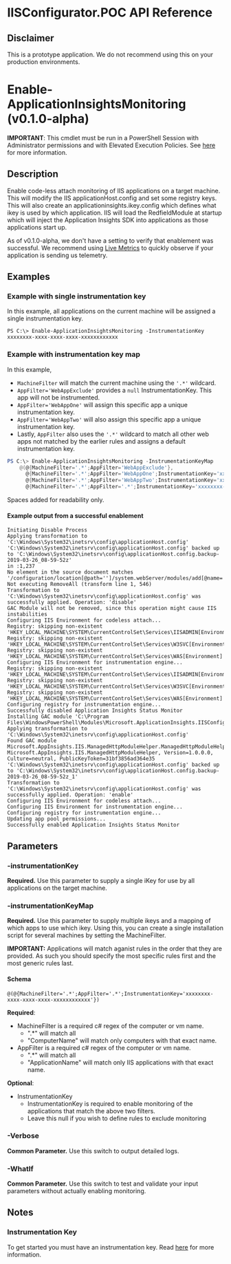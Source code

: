 # IISConfigurator.POC API Reference

## Disclaimer
This is a prototype application. 
We do not recommend using this on your production environments.

# Enable-ApplicationInsightsMonitoring (v0.1.0-alpha)

**IMPORTANT**: This cmdlet must be run in a PowerShell Session with Administrator permissions and with Elevated Execution Policies. See [here](DetailedInstructions.md#run-powershell-as-administrator-with-elevated-execution-policies) for more information.

## Description

Enable code-less attach monitoring of IIS applications on a target machine.
This will modify the IIS applicationHost.config and set some registry keys.
This will also create an applicationinsights.ikey.config which defines what ikey is used by which application.
IIS will load the RedfieldModule at startup which will inject the Application Insights SDK into applications as those applications start up.

As of v0.1.0-alpha, we don't have a setting to verify that enablement was successful. 
We recommend using [Live Metrics](https://docs.microsoft.com/azure/azure-monitor/app/live-stream) to quickly observe if your application is sending us telemetry.

## Examples

### Example with single instrumentation key
In this example, all applications on the current machine will be assigned a single instrumentation key.

```powershel
PS C:\> Enable-ApplicationInsightsMonitoring -InstrumentationKey xxxxxxxx-xxxx-xxxx-xxxx-xxxxxxxxxxxx
```

### Example with instrumentation key map
In this example, 
- `MachineFilter` will match the current machine using the `'.*'` wildcard.
- `AppFilter='WebAppExclude'` provides a `null` InstrumentationKey. This app will not be instrumented.
- `AppFilter='WebAppOne'` will assign this specific app a unique instrumentation key.
- `AppFilter='WebAppTwo'` will also assign this specific app a unique instrumentation key.
- Lastly, `AppFilter` also uses the `'.*'` wildcard to match all other web apps not matched by the earlier rules and assigns a default instrumentation key.

```powershell
PS C:\> Enable-ApplicationInsightsMonitoring -InstrumentationKeyMap 
	@(@{MachineFilter='.*';AppFilter='WebAppExclude'},
	  @{MachineFilter='.*';AppFilter='WebAppOne';InstrumentationKey='xxxxxxxx-xxxx-xxxx-xxxx-xxxxxxxxxxx1'},
	  @{MachineFilter='.*';AppFilter='WebAppTwo';InstrumentationKey='xxxxxxxx-xxxx-xxxx-xxxx-xxxxxxxxxxx2'},
	  @{MachineFilter='.*';AppFilter='.*';InstrumentationKey='xxxxxxxx-xxxx-xxxx-xxxx-xxxxxdefault'})

```
Spaces added for readability only.


#### Example output from a successful enablement

```
Initiating Disable Process
Applying transformation to 'C:\Windows\System32\inetsrv\config\applicationHost.config'
'C:\Windows\System32\inetsrv\config\applicationHost.config' backed up to 'C:\Windows\System32\inetsrv\config\applicationHost.config.backup-2019-03-26_08-59-52z'
in :1,237
No element in the source document matches '/configuration/location[@path='']/system.webServer/modules/add[@name='ManagedHttpModuleHelper']'
Not executing RemoveAll (transform line 1, 546)
Transformation to 'C:\Windows\System32\inetsrv\config\applicationHost.config' was successfully applied. Operation: 'disable'
GAC Module will not be removed, since this operation might cause IIS instabilities
Configuring IIS Environment for codeless attach...
Registry: skipping non-existent 'HKEY_LOCAL_MACHINE\SYSTEM\CurrentControlSet\Services\IISADMIN[Environment]
Registry: skipping non-existent 'HKEY_LOCAL_MACHINE\SYSTEM\CurrentControlSet\Services\W3SVC[Environment]
Registry: skipping non-existent 'HKEY_LOCAL_MACHINE\SYSTEM\CurrentControlSet\Services\WAS[Environment]
Configuring IIS Environment for instrumentation engine...
Registry: skipping non-existent 'HKEY_LOCAL_MACHINE\SYSTEM\CurrentControlSet\Services\IISADMIN[Environment]
Registry: skipping non-existent 'HKEY_LOCAL_MACHINE\SYSTEM\CurrentControlSet\Services\W3SVC[Environment]
Registry: skipping non-existent 'HKEY_LOCAL_MACHINE\SYSTEM\CurrentControlSet\Services\WAS[Environment]
Configuring registry for instrumentation engine...
Successfully disabled Application Insights Status Monitor
Installing GAC module 'C:\Program Files\WindowsPowerShell\Modules\Microsoft.ApplicationInsights.IISConfigurator.POC\0.1.0\content\Runtime\Microsoft.AppInsights.IIS.ManagedHttpModuleHelper.dll'
Applying transformation to 'C:\Windows\System32\inetsrv\config\applicationHost.config'
Found GAC module Microsoft.AppInsights.IIS.ManagedHttpModuleHelper.ManagedHttpModuleHelper, Microsoft.AppInsights.IIS.ManagedHttpModuleHelper, Version=1.0.0.0, Culture=neutral, PublicKeyToken=31bf3856ad364e35
'C:\Windows\System32\inetsrv\config\applicationHost.config' backed up to 'C:\Windows\System32\inetsrv\config\applicationHost.config.backup-2019-03-26_08-59-52z_1'
Transformation to 'C:\Windows\System32\inetsrv\config\applicationHost.config' was successfully applied. Operation: 'enable'
Configuring IIS Environment for codeless attach...
Configuring IIS Environment for instrumentation engine...
Configuring registry for instrumentation engine...
Updating app pool permissions...
Successfully enabled Application Insights Status Monitor
```
## Parameters 

### -instrumentationKey
**Required.** Use this parameter to supply a single iKey for use by all applications on the target machine.

### -instrumentationKeyMap
**Required.** Use this parameter to supply multiple ikeys and a mapping of which apps to use which ikey. Using this, you can create a single installation script for several machines by setting the MachineFilter. 

**IMPORTANT:** Applications will match aganist rules in the order that they are provided. As such you should specify the most specific rules first and the most generic rules last.

#### Schema
`@(@{MachineFilter='.*';AppFilter='.*';InstrumentationKey='xxxxxxxx-xxxx-xxxx-xxxx-xxxxxxxxxxxx'})`

**Required**:
- MachineFilter is a required c# regex of the computer or vm name.
	- ".*" will match all
	- "ComputerName" will match only computers with that exact name.
- AppFilter is a required c# regex of the computer or vm name.
	- ".*" will match all
	- "ApplicationName" will match only IIS applications with that exact name.

**Optional**: 
- InstrumentationKey
	- InstrumentationKey is required to enable monitoring of the applications that match the above two filters.
	- Leave this null if you wish to define rules to exclude monitoring



### -Verbose
**Common Parameter.** Use this switch to output detailed logs.

### -WhatIf 
**Common Parameter.** Use this switch to test and validate your input parameters without actually enabling monitoring.


## Notes

### Instrumentation Key
To get started you must have an instrumentation key. Read [here](https://docs.microsoft.com/azure/azure-monitor/app/create-new-resource#copy-the-instrumentation-key) for more information.
